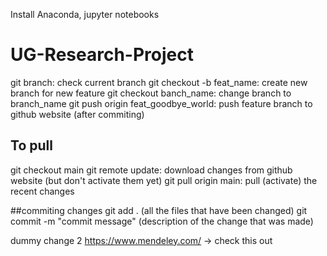 Install Anaconda, jupyter notebooks

# UG-Research-Project

git branch: check current branch
git checkout -b feat_name: create new branch for new feature
git checkout banch_name: change branch to branch_name
git push origin feat_goodbye_world: push feature branch to github website (after commiting)

 ## To pull
 git checkout main
 git remote update: download changes from github website (but don't activate them yet)
 git pull origin main: pull (activate) the recent changes
 
 ##commiting changes
git add . (all the files that have been changed)
git commit -m "commit message" (description of the change that was made)

dummy change 2
https://www.mendeley.com/ -> check this out
